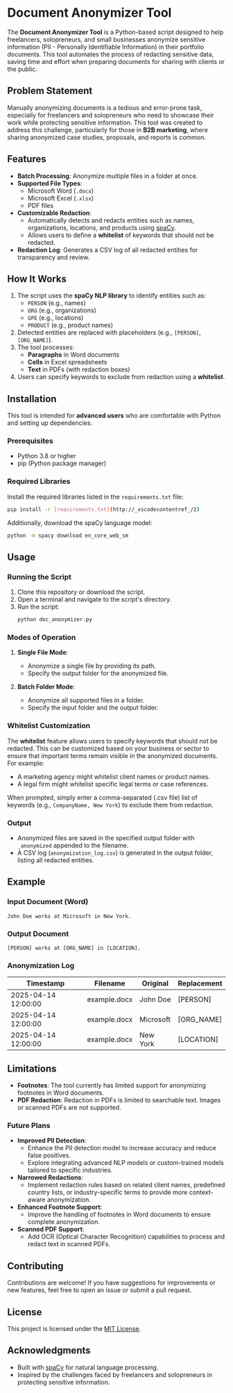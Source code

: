 # Document Anonymizer Tool

The **Document Anonymizer Tool** is a Python-based script designed to help freelancers, solopreneurs, and small businesses anonymize sensitive information (PII - Personally Identifiable Information) in their portfolio documents. This tool automates the process of redacting sensitive data, saving time and effort when preparing documents for sharing with clients or the public.

## Problem Statement

Manually anonymizing documents is a tedious and error-prone task, especially for freelancers and solopreneurs who need to showcase their work while protecting sensitive information. This tool was created to address this challenge, particularly for those in **B2B marketing**, where sharing anonymized case studies, proposals, and reports is common.

## Features

- **Batch Processing**: Anonymize multiple files in a folder at once.
- **Supported File Types**:
  - Microsoft Word (`.docx`)
  - Microsoft Excel (`.xlsx`)
  - PDF files
- **Customizable Redaction**:
  - Automatically detects and redacts entities such as names, organizations, locations, and products using [spaCy](https://spacy.io/).
  - Allows users to define a **whitelist** of keywords that should not be redacted.
- **Redaction Log**: Generates a CSV log of all redacted entities for transparency and review.

## How It Works

1. The script uses the **spaCy NLP library** to identify entities such as:
   - `PERSON` (e.g., names)
   - `ORG` (e.g., organizations)
   - `GPE` (e.g., locations)
   - `PRODUCT` (e.g., product names)
2. Detected entities are replaced with placeholders (e.g., `[PERSON]`, `[ORG_NAME]`).
3. The tool processes:
   - **Paragraphs** in Word documents
   - **Cells** in Excel spreadsheets
   - **Text** in PDFs (with redaction boxes)
4. Users can specify keywords to exclude from redaction using a **whitelist**.

## Installation

This tool is intended for **advanced users** who are comfortable with Python and setting up dependencies.

### Prerequisites

- Python 3.8 or higher
- pip (Python package manager)

### Required Libraries

Install the required libraries listed in the `requirements.txt` file:
```bash
pip install -r [requirements.txt](http://_vscodecontentref_/2)
```

Additionally, download the spaCy language model:
```bash
python -m spacy download en_core_web_sm
```

## Usage

### Running the Script

1. Clone this repository or download the script.
2. Open a terminal and navigate to the script's directory.
3. Run the script:
   ```bash
   python doc_anonymizer.py
   ```

### Modes of Operation

1. **Single File Mode**:
   - Anonymize a single file by providing its path.
   - Specify the output folder for the anonymized file.

2. **Batch Folder Mode**:
   - Anonymize all supported files in a folder.
   - Specify the input folder and the output folder.

### Whitelist Customization

The **whitelist** feature allows users to specify keywords that should not be redacted. This can be customized based on your business or sector to ensure that important terms remain visible in the anonymized documents. For example:
- A marketing agency might whitelist client names or product names.
- A legal firm might whitelist specific legal terms or case references.

When prompted, simply enter a comma-separated (.csv file) list of keywords (e.g., `CompanyName, New York`) to exclude them from redaction.

### Output

- Anonymized files are saved in the specified output folder with `_anonymized` appended to the filename.
- A CSV log (`anonymization_log.csv`) is generated in the output folder, listing all redacted entities.

## Example

### Input Document (Word)
```
John Doe works at Microsoft in New York.
```

### Output Document
```
[PERSON] works at [ORG_NAME] in [LOCATION].
```

### Anonymization Log
| Timestamp           | Filename                  | Original       | Replacement   |
|---------------------|---------------------------|----------------|---------------|
| 2025-04-14 12:00:00 | example.docx              | John Doe       | [PERSON]      |
| 2025-04-14 12:00:00 | example.docx              | Microsoft      | [ORG_NAME]    |
| 2025-04-14 12:00:00 | example.docx              | New York       | [LOCATION]    |

## Limitations

- **Footnotes**: The tool currently has limited support for anonymizing footnotes in Word documents.
- **PDF Redaction**: Redaction in PDFs is limited to searchable text. Images or scanned PDFs are not supported.

### Future Plans

- **Improved PII Detection**:
  - Enhance the PII detection model to increase accuracy and reduce false positives.
  - Explore integrating advanced NLP models or custom-trained models tailored to specific industries.
- **Narrowed Redactions**:
  - Implement redaction rules based on related client names, predefined country lists, or industry-specific terms to provide more context-aware anonymization.
- **Enhanced Footnote Support**:
  - Improve the handling of footnotes in Word documents to ensure complete anonymization.
- **Scanned PDF Support**:
  - Add OCR (Optical Character Recognition) capabilities to process and redact text in scanned PDFs.

## Contributing

Contributions are welcome! If you have suggestions for improvements or new features, feel free to open an issue or submit a pull request.

## License

This project is licensed under the [MIT License](LICENSE).

## Acknowledgments

- Built with [spaCy](https://spacy.io/) for natural language processing.
- Inspired by the challenges faced by freelancers and solopreneurs in protecting sensitive information.